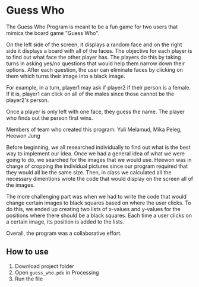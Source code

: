 # Guess Who
The Guess Who Program is meant to be a fun game for two users that mimics the board game "Guess Who".

On the left side of the screen, it displays a random face and on the right side it displays a board with all of the faces. The objective for each player is to find out what face the other player has. The players do this by taking turns in asking yes/no questions that would help them narrow down their options. After each question, the user can eliminate faces by clicking on them which turns their image into a black image.

For example, in a turn, player1 may ask if player2 if their person is a female. If it is, player1 can click on all of the males since those cannot be the player2's person.

Once a player is only left with one face, they guess the name. The player who finds out the person first wins.

Members of team who created this program: Yuli Melamud, Mika Peleg, Heewon Jung

Before beginning, we all researched individually to find out what is the best way to implement our idea. Once we had a general idea of what we were going to do, we searched for the images that we would use. Heewon was in charge of cropping the individual pictures since our program required that they would all be the same size. Then, in class we calculated all the necessary dimentions wrote the code that would display on the screen all of the images.

The more challenging part was when we had to write the code that would change certain images to black squares based on where the user clicks. To do this, we ended up creating two lists of x-values and y-values for the positions where there should be a black squares. Each time a user clicks on a certain image, its position is added to the lists.

Overall, the program was a collaborative effort.

## How to use
1. Download project folder
2. Open ```guess_who.pde``` in Processing
3. Run the file
